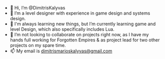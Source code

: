 - 👋 Hi, I’m @DimitrisKalyvas
- 👀 I’m a level designer with experience in game design and systems design.
- 🌱 I'm always learning new things, but I’m currently learning game and level Design, which also specifically includes Lua.
- 💞️ I’m not looking to collaborate on projects right now, as I have my hands full working for Forgotten Empires & as project lead for two other projects on my spare time.
- 📫 My email is dimitrismarioskalyvas@gmail.com

<!---
DimitrisKalyvas/DimitrisKalyvas is a ✨ special ✨ repository because its `README.md` (this file) appears on your GitHub profile.
You can click the Preview link to take a look at your changes.
--->

